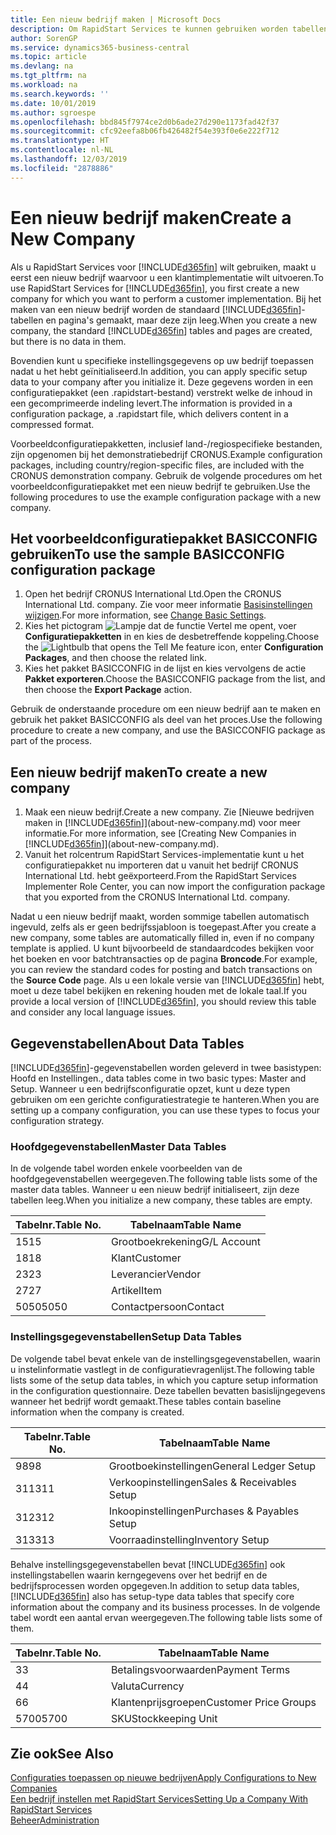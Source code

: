 ```yaml
---
title: Een nieuw bedrijf maken | Microsoft Docs
description: Om RapidStart Services te kunnen gebruiken worden tabellen en pagina's gemaakt, maar ze bevatten geen gegevens.
author: SorenGP
ms.service: dynamics365-business-central
ms.topic: article
ms.devlang: na
ms.tgt_pltfrm: na
ms.workload: na
ms.search.keywords: ''
ms.date: 10/01/2019
ms.author: sgroespe
ms.openlocfilehash: bbd845f7974ce2d0b6ade27d290e1173fad42f37
ms.sourcegitcommit: cfc92eefa8b06fb426482f54e393f0e6e222f712
ms.translationtype: HT
ms.contentlocale: nl-NL
ms.lasthandoff: 12/03/2019
ms.locfileid: "2878886"
---
```

# <a name="create-a-new-company"></a><span data-ttu-id="f6d4a-103">Een nieuw bedrijf maken</span><span class="sxs-lookup"><span data-stu-id="f6d4a-103">Create a New Company</span></span>
<span data-ttu-id="f6d4a-104">Als u RapidStart Services voor [!INCLUDE[d365fin](includes/d365fin_md.md)] wilt gebruiken, maakt u eerst een nieuw bedrijf waarvoor u een klantimplementatie wilt uitvoeren.</span><span class="sxs-lookup"><span data-stu-id="f6d4a-104">To use RapidStart Services for [!INCLUDE[d365fin](includes/d365fin_md.md)], you first create a new company for which you want to perform a customer implementation.</span></span> <span data-ttu-id="f6d4a-105">Bij het maken van een nieuw bedrijf worden de standaard [!INCLUDE[d365fin](includes/d365fin_md.md)]-tabellen en pagina's gemaakt, maar deze zijn leeg.</span><span class="sxs-lookup"><span data-stu-id="f6d4a-105">When you create a new company, the standard [!INCLUDE[d365fin](includes/d365fin_md.md)] tables and pages are created, but there is no data in them.</span></span>

<span data-ttu-id="f6d4a-106">Bovendien kunt u specifieke instellingsgegevens op uw bedrijf toepassen nadat u het hebt geïnitialiseerd.</span><span class="sxs-lookup"><span data-stu-id="f6d4a-106">In addition, you can apply specific setup data to your company after you initialize it.</span></span> <span data-ttu-id="f6d4a-107">Deze gegevens worden in een configuratiepakket (een .rapidstart-bestand) verstrekt welke de inhoud in een gecomprimeerde indeling levert.</span><span class="sxs-lookup"><span data-stu-id="f6d4a-107">The information is provided in a configuration package, a .rapidstart file, which delivers content in a compressed format.</span></span>  

<span data-ttu-id="f6d4a-108">Voorbeeldconfiguratiepakketten, inclusief land-/regiospecifieke bestanden, zijn opgenomen bij het demonstratiebedrijf CRONUS.</span><span class="sxs-lookup"><span data-stu-id="f6d4a-108">Example configuration packages, including country/region-specific files, are included with the CRONUS demonstration company.</span></span> <span data-ttu-id="f6d4a-109">Gebruik de volgende procedures om het voorbeeldconfiguratiepakket met een nieuw bedrijf te gebruiken.</span><span class="sxs-lookup"><span data-stu-id="f6d4a-109">Use the following procedures to use the example configuration package with a new company.</span></span>  

## <a name="to-use-the-sample-basicconfig-configuration-package"></a><span data-ttu-id="f6d4a-110">Het voorbeeldconfiguratiepakket BASICCONFIG gebruiken</span><span class="sxs-lookup"><span data-stu-id="f6d4a-110">To use the sample BASICCONFIG configuration package</span></span>  
1. <span data-ttu-id="f6d4a-111">Open het bedrijf CRONUS International Ltd.</span><span class="sxs-lookup"><span data-stu-id="f6d4a-111">Open the CRONUS International Ltd. company.</span></span> <span data-ttu-id="f6d4a-112">Zie voor meer informatie [Basisinstellingen wijzigen](ui-change-basic-settings.md).</span><span class="sxs-lookup"><span data-stu-id="f6d4a-112">For more information, see [Change Basic Settings](ui-change-basic-settings.md).</span></span>
2. <span data-ttu-id="f6d4a-113">Kies het pictogram ![Lampje dat de functie Vertel me opent](media/ui-search/search_small.png "Vertel me wat u wilt doen"), voer **Configuratiepakketten** in en kies de desbetreffende koppeling.</span><span class="sxs-lookup"><span data-stu-id="f6d4a-113">Choose the ![Lightbulb that opens the Tell Me feature](media/ui-search/search_small.png "Tell me what you want to do") icon, enter **Configuration Packages**, and then choose the related link.</span></span>  
3. <span data-ttu-id="f6d4a-114">Kies het pakket BASICCONFIG in de lijst en kies vervolgens de actie **Pakket exporteren**.</span><span class="sxs-lookup"><span data-stu-id="f6d4a-114">Choose the BASICCONFIG package from the list, and then choose the **Export Package** action.</span></span>  

<span data-ttu-id="f6d4a-115">Gebruik de onderstaande procedure om een nieuw bedrijf aan te maken en gebruik het pakket BASICCONFIG als deel van het proces.</span><span class="sxs-lookup"><span data-stu-id="f6d4a-115">Use the following procedure to create a new company, and use the BASICCONFIG package as part of the process.</span></span>  

## <a name="to-create-a-new-company"></a><span data-ttu-id="f6d4a-116">Een nieuw bedrijf maken</span><span class="sxs-lookup"><span data-stu-id="f6d4a-116">To create a new company</span></span>  
1. <span data-ttu-id="f6d4a-117">Maak een nieuw bedrijf.</span><span class="sxs-lookup"><span data-stu-id="f6d4a-117">Create a new company.</span></span> <span data-ttu-id="f6d4a-118">Zie [Nieuwe bedrijven maken in [!INCLUDE[d365fin](includes/d365fin_md.md)]](about-new-company.md) voor meer informatie.</span><span class="sxs-lookup"><span data-stu-id="f6d4a-118">For more information, see [Creating New Companies in [!INCLUDE[d365fin](includes/d365fin_md.md)]](about-new-company.md).</span></span>
2. <span data-ttu-id="f6d4a-119">Vanuit het rolcentrum RapidStart Services-implementatie kunt u het configuratiepakket nu importeren dat u vanuit het bedrijf CRONUS International Ltd. hebt geëxporteerd.</span><span class="sxs-lookup"><span data-stu-id="f6d4a-119">From the RapidStart Services Implementer Role Center, you can now import the configuration package that you exported from the CRONUS International Ltd. company.</span></span>

<span data-ttu-id="f6d4a-120">Nadat u een nieuw bedrijf maakt, worden sommige tabellen automatisch ingevuld, zelfs als er geen bedrijfssjabloon is toegepast.</span><span class="sxs-lookup"><span data-stu-id="f6d4a-120">After you create a new company, some tables are automatically filled in, even if no company template is applied.</span></span> <span data-ttu-id="f6d4a-121">U kunt bijvoorbeeld de standaardcodes bekijken voor het boeken en voor batchtransacties op de pagina **Broncode**.</span><span class="sxs-lookup"><span data-stu-id="f6d4a-121">For example, you can review the standard codes for posting and batch transactions on the **Source Code** page.</span></span> <span data-ttu-id="f6d4a-122">Als u een lokale versie van [!INCLUDE[d365fin](includes/d365fin_md.md)] hebt, moet u deze tabel bekijken en rekening houden met de lokale taal.</span><span class="sxs-lookup"><span data-stu-id="f6d4a-122">If you provide a local version of [!INCLUDE[d365fin](includes/d365fin_md.md)], you should review this table and consider any local language issues.</span></span>

## <a name="about-data-tables"></a><span data-ttu-id="f6d4a-123">Gegevenstabellen</span><span class="sxs-lookup"><span data-stu-id="f6d4a-123">About Data Tables</span></span>
[!INCLUDE[d365fin](includes/d365fin_md.md)]<span data-ttu-id="f6d4a-124">-gegevenstabellen worden geleverd in twee basistypen: Hoofd en Instellingen.</span><span class="sxs-lookup"><span data-stu-id="f6d4a-124">, data tables come in two basic types: Master and Setup.</span></span> <span data-ttu-id="f6d4a-125">Wanneer u een bedrijfsconfiguratie opzet, kunt u deze typen gebruiken om een gerichte configuratiestrategie te hanteren.</span><span class="sxs-lookup"><span data-stu-id="f6d4a-125">When you are setting up a company configuration, you can use these types to focus your configuration strategy.</span></span>  

### <a name="master-data-tables"></a><span data-ttu-id="f6d4a-126">Hoofdgegevenstabellen</span><span class="sxs-lookup"><span data-stu-id="f6d4a-126">Master Data Tables</span></span>  
<span data-ttu-id="f6d4a-127">In de volgende tabel worden enkele voorbeelden van de hoofdgegevenstabellen weergegeven.</span><span class="sxs-lookup"><span data-stu-id="f6d4a-127">The following table lists some of the master data tables.</span></span> <span data-ttu-id="f6d4a-128">Wanneer u een nieuw bedrijf initialiseert, zijn deze tabellen leeg.</span><span class="sxs-lookup"><span data-stu-id="f6d4a-128">When you initialize a new company, these tables are empty.</span></span>  

|<span data-ttu-id="f6d4a-129">Tabelnr.</span><span class="sxs-lookup"><span data-stu-id="f6d4a-129">Table No.</span></span>|<span data-ttu-id="f6d4a-130">Tabelnaam</span><span class="sxs-lookup"><span data-stu-id="f6d4a-130">Table Name</span></span>|  
|-------------------|--------------------|  
|<span data-ttu-id="f6d4a-131">15</span><span class="sxs-lookup"><span data-stu-id="f6d4a-131">15</span></span>|<span data-ttu-id="f6d4a-132">Grootboekrekening</span><span class="sxs-lookup"><span data-stu-id="f6d4a-132">G/L Account</span></span>|  
|<span data-ttu-id="f6d4a-133">18</span><span class="sxs-lookup"><span data-stu-id="f6d4a-133">18</span></span>|<span data-ttu-id="f6d4a-134">Klant</span><span class="sxs-lookup"><span data-stu-id="f6d4a-134">Customer</span></span>|  
|<span data-ttu-id="f6d4a-135">23</span><span class="sxs-lookup"><span data-stu-id="f6d4a-135">23</span></span>|<span data-ttu-id="f6d4a-136">Leverancier</span><span class="sxs-lookup"><span data-stu-id="f6d4a-136">Vendor</span></span>|  
|<span data-ttu-id="f6d4a-137">27</span><span class="sxs-lookup"><span data-stu-id="f6d4a-137">27</span></span>|<span data-ttu-id="f6d4a-138">Artikel</span><span class="sxs-lookup"><span data-stu-id="f6d4a-138">Item</span></span>|  
|<span data-ttu-id="f6d4a-139">5050</span><span class="sxs-lookup"><span data-stu-id="f6d4a-139">5050</span></span>|<span data-ttu-id="f6d4a-140">Contactpersoon</span><span class="sxs-lookup"><span data-stu-id="f6d4a-140">Contact</span></span>|  

### <a name="setup-data-tables"></a><span data-ttu-id="f6d4a-141">Instellingsgegevenstabellen</span><span class="sxs-lookup"><span data-stu-id="f6d4a-141">Setup Data Tables</span></span>  
<span data-ttu-id="f6d4a-142">De volgende tabel bevat enkele van de instellingsgegevenstabellen, waarin u instelinformatie vastlegt in de configuratievragenlijst.</span><span class="sxs-lookup"><span data-stu-id="f6d4a-142">The following table lists some of the setup data tables, in which you capture setup information in the configuration questionnaire.</span></span> <span data-ttu-id="f6d4a-143">Deze tabellen bevatten basislijngegevens wanneer het bedrijf wordt gemaakt.</span><span class="sxs-lookup"><span data-stu-id="f6d4a-143">These tables contain baseline information when the company is created.</span></span>  

|<span data-ttu-id="f6d4a-144">Tabelnr.</span><span class="sxs-lookup"><span data-stu-id="f6d4a-144">Table No.</span></span>|<span data-ttu-id="f6d4a-145">Tabelnaam</span><span class="sxs-lookup"><span data-stu-id="f6d4a-145">Table Name</span></span>|  
|-------------------|--------------------|  
|<span data-ttu-id="f6d4a-146">98</span><span class="sxs-lookup"><span data-stu-id="f6d4a-146">98</span></span>|<span data-ttu-id="f6d4a-147">Grootboekinstellingen</span><span class="sxs-lookup"><span data-stu-id="f6d4a-147">General Ledger Setup</span></span>|  
|<span data-ttu-id="f6d4a-148">311</span><span class="sxs-lookup"><span data-stu-id="f6d4a-148">311</span></span>|<span data-ttu-id="f6d4a-149">Verkoopinstellingen</span><span class="sxs-lookup"><span data-stu-id="f6d4a-149">Sales & Receivables Setup</span></span>|  
|<span data-ttu-id="f6d4a-150">312</span><span class="sxs-lookup"><span data-stu-id="f6d4a-150">312</span></span>|<span data-ttu-id="f6d4a-151">Inkoopinstellingen</span><span class="sxs-lookup"><span data-stu-id="f6d4a-151">Purchases & Payables Setup</span></span>|  
|<span data-ttu-id="f6d4a-152">313</span><span class="sxs-lookup"><span data-stu-id="f6d4a-152">313</span></span>|<span data-ttu-id="f6d4a-153">Voorraadinstelling</span><span class="sxs-lookup"><span data-stu-id="f6d4a-153">Inventory Setup</span></span>|  

<span data-ttu-id="f6d4a-154">Behalve instellingsgegevenstabellen bevat [!INCLUDE[d365fin](includes/d365fin_md.md)] ook instellingstabellen waarin kerngegevens over het bedrijf en de bedrijfsprocessen worden opgegeven.</span><span class="sxs-lookup"><span data-stu-id="f6d4a-154">In addition to setup data tables, [!INCLUDE[d365fin](includes/d365fin_md.md)] also has setup-type data tables that specify core information about the company and its business processes.</span></span> <span data-ttu-id="f6d4a-155">In de volgende tabel wordt een aantal ervan weergegeven.</span><span class="sxs-lookup"><span data-stu-id="f6d4a-155">The following table lists some of them.</span></span>  

|<span data-ttu-id="f6d4a-156">Tabelnr.</span><span class="sxs-lookup"><span data-stu-id="f6d4a-156">Table No.</span></span>|<span data-ttu-id="f6d4a-157">Tabelnaam</span><span class="sxs-lookup"><span data-stu-id="f6d4a-157">Table Name</span></span>|  
|-------------------|--------------------|  
|<span data-ttu-id="f6d4a-158">3</span><span class="sxs-lookup"><span data-stu-id="f6d4a-158">3</span></span>|<span data-ttu-id="f6d4a-159">Betalingsvoorwaarden</span><span class="sxs-lookup"><span data-stu-id="f6d4a-159">Payment Terms</span></span>|  
|<span data-ttu-id="f6d4a-160">4</span><span class="sxs-lookup"><span data-stu-id="f6d4a-160">4</span></span>|<span data-ttu-id="f6d4a-161">Valuta</span><span class="sxs-lookup"><span data-stu-id="f6d4a-161">Currency</span></span>|  
|<span data-ttu-id="f6d4a-162">6</span><span class="sxs-lookup"><span data-stu-id="f6d4a-162">6</span></span>|<span data-ttu-id="f6d4a-163">Klantenprijsgroepen</span><span class="sxs-lookup"><span data-stu-id="f6d4a-163">Customer Price Groups</span></span>|  
|<span data-ttu-id="f6d4a-164">5700</span><span class="sxs-lookup"><span data-stu-id="f6d4a-164">5700</span></span>|<span data-ttu-id="f6d4a-165">SKU</span><span class="sxs-lookup"><span data-stu-id="f6d4a-165">Stockkeeping Unit</span></span>|

  

## <a name="see-also"></a><span data-ttu-id="f6d4a-166">Zie ook</span><span class="sxs-lookup"><span data-stu-id="f6d4a-166">See Also</span></span>  
[<span data-ttu-id="f6d4a-167">Configuraties toepassen op nieuwe bedrijven</span><span class="sxs-lookup"><span data-stu-id="f6d4a-167">Apply Configurations to New Companies</span></span>](admin-apply-configuration-to-new-companies.md)  
[<span data-ttu-id="f6d4a-168">Een bedrijf instellen met RapidStart Services</span><span class="sxs-lookup"><span data-stu-id="f6d4a-168">Setting Up a Company With RapidStart Services</span></span>](admin-set-up-a-company-with-rapidstart.md)  
[<span data-ttu-id="f6d4a-169">Beheer</span><span class="sxs-lookup"><span data-stu-id="f6d4a-169">Administration</span></span>](admin-setup-and-administration.md)
